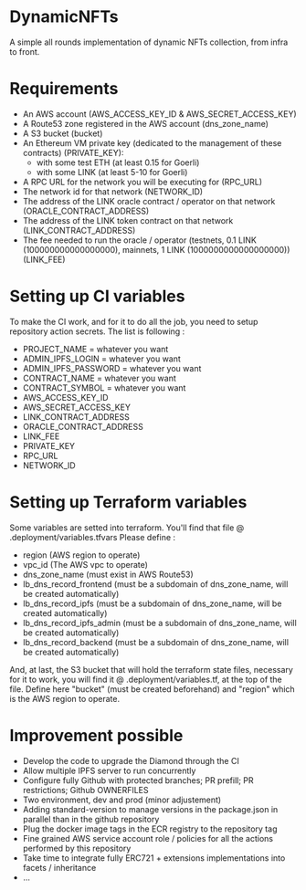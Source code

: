 # DynamicNFTs
A simple all rounds implementation of dynamic NFTs collection, from infra to front.

# Requirements

- An AWS account (AWS_ACCESS_KEY_ID & AWS_SECRET_ACCESS_KEY)
- A Route53 zone registered in the AWS account (dns_zone_name)
- A S3 bucket (bucket)
- An Ethereum VM private key (dedicated to the management of these contracts) (PRIVATE_KEY): 
	- with some test ETH (at least 0.15 for Goerli)
	- with some LINK (at least 5-10 for Goerli)
- A RPC URL for the network you will be executing for (RPC_URL)
- The network id for that network (NETWORK_ID)
- The address of the LINK oracle contract / operator on that network (ORACLE_CONTRACT_ADDRESS)
- The address of the LINK token contract on that network (LINK_CONTRACT_ADDRESS)
- The fee needed to run the oracle / operator (testnets, 0.1 LINK (100000000000000000), mainnets, 1 LINK (1000000000000000000)) (LINK_FEE)

# Setting up CI variables

To make the CI work, and for it to do all the job, you need to setup repository action secrets.
The list is following :

- PROJECT_NAME = whatever you want
- ADMIN_IPFS_LOGIN = whatever you want
- ADMIN_IPFS_PASSWORD = whatever you want
- CONTRACT_NAME = whatever you want
- CONTRACT_SYMBOL = whatever you want
- AWS_ACCESS_KEY_ID
- AWS_SECRET_ACCESS_KEY
- LINK_CONTRACT_ADDRESS
- ORACLE_CONTRACT_ADDRESS
- LINK_FEE
- PRIVATE_KEY
- RPC_URL
- NETWORK_ID

# Setting up Terraform variables

Some variables are setted into terraform. You'll find that file @ .deployment/variables.tfvars
Please define :

- region (AWS region to operate)
- vpc_id (The AWS vpc to operate)
- dns_zone_name (must exist in AWS Route53)
- lb_dns_record_frontend (must be a subdomain of dns_zone_name, will be created automatically)
- lb_dns_record_ipfs (must be a subdomain of dns_zone_name, will be created automatically)
- lb_dns_record_ipfs_admin (must be a subdomain of dns_zone_name, will be created automatically)
- lb_dns_record_backend (must be a subdomain of dns_zone_name, will be created automatically)

And, at last, the S3 bucket that will hold the terraform state files, necessary for it to work, you will find it @ .deployment/variables.tf, at the top of the file. Define here "bucket" (must be created beforehand) and "region" which is the AWS region to operate.

# Improvement possible

- Develop the code to upgrade the Diamond through the CI
- Allow multiple IPFS server to run concurrently
- Configure fully Github with protected branches; PR prefill; PR restrictions; Github OWNERFILES
- Two environment, dev and prod (minor adjustement)
- Adding standard-version to manage versions in the package.json in parallel than in the github repository
- Plug the docker image tags in the ECR registry to the repository tag
- Fine grained AWS service account role / policies for all the actions performed by this repository
- Take time to integrate fully ERC721 + extensions implementations into facets / inheritance
- ...
